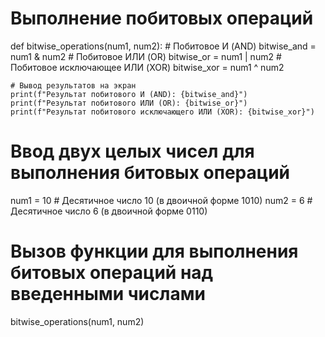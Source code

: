 # Выполнение побитовых операций
def bitwise_operations(num1, num2):
    # Побитовое И (AND)
    bitwise_and = num1 & num2
    # Побитовое ИЛИ (OR)
    bitwise_or = num1 | num2
    # Побитовое исключающее ИЛИ (XOR)
    bitwise_xor = num1 ^ num2

    # Вывод результатов на экран
    print(f"Результат побитового И (AND): {bitwise_and}")
    print(f"Результат побитового ИЛИ (OR): {bitwise_or}")
    print(f"Результат побитового исключающего ИЛИ (XOR): {bitwise_xor}")

# Ввод двух целых чисел для выполнения битовых операций
num1 = 10  # Десятичное число 10 (в двоичной форме 1010)
num2 = 6   # Десятичное число 6 (в двоичной форме 0110)

# Вызов функции для выполнения битовых операций над введенными числами
bitwise_operations(num1, num2)
